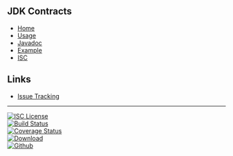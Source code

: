 ## JDK Contracts
- [Home]()
- [Usage](#docs/usage)
- [Javadoc](http://www.javadoc.io/doc/com.github.nwillc/contracts)
- [Example](#docs/example)
- [ISC](#docs/LICENSE)

## Links
- [Issue Tracking](https://github.com/nwillc/jdk_contract_tests/issues)

-------
[![ISC License](http://shields-nwillc.rhcloud.com/shield/tldrlegal?package=ISC)](http://shields-nwillc.rhcloud.com/homepage/tldrlegal?package=ISC)
<br/>
[![Build Status](http://shields-nwillc.rhcloud.com/shield/travis-ci?path=nwillc&package=jdk_contract_tests)](http://shields-nwillc.rhcloud.com/homepage/travis-ci?path=nwillc&package=jdk_contract_tests)
<br/>
[![Coverage Status](http://shields-nwillc.rhcloud.com/shield/codecov?path=github/nwillc&package=jdk_contract_tests)](http://shields-nwillc.rhcloud.com/homepage/codecov?path=github/nwillc&package=jdk_contract_tests)
<br/>
[![Download](http://shields-nwillc.rhcloud.com/shield/jcenter?path=nwillc&package=contracts)](http://shields-nwillc.rhcloud.com/homepage/jcenter?group=com.github.nwillc&package=contracts&path=nwillc/maven/contracts)
<br/>
[![Github](http://shields-nwillc.rhcloud.com/shield/github?group=com.github.nwillc&package=contracts)](http://shields-nwillc.rhcloud.com/homepage/github?path=nwillc&package=jdk_contract_tests)
